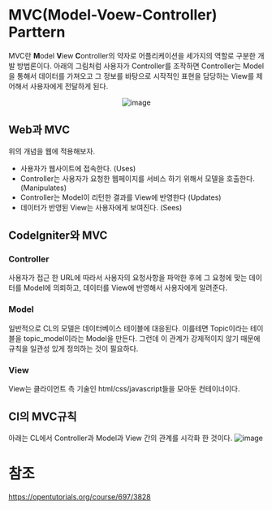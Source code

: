 # MVC(Model-Voew-Controller) Parttern

MVC란 **M**odel **V**iew **C**ontroller의 약자로 어플리케이션을 세가지의 역할로 구분한 개발 방법론이다. 아래의 그림처럼 사용자가 Controller를 조작하면 Controller는 Model을 통해서 데이터를 가져오고 
그 정보를 바탕으로 시작적인 표현을 담당하는 View를 제어해서 사용자에게 전달하게 된다.
<div align="center">
  
![image](https://user-images.githubusercontent.com/41848169/146730828-1bac0679-2068-4677-8b8b-b33d10138174.png)

</div>

## Web과 MVC

위의 개념을 웹에 적용해보자.
- 사용자가 웹사이트에 접속한다. (Uses)
- Controller는 사용자가 요청한 웹페이지를 서비스 하기 위해서 모델을 호출한다. (Manipulates)
- Controller는 Model이 리턴한 결과를 View에 반영한다 (Updates)
- 데이터가 반영된 View는 사용자에게 보여진다. (Sees)

## CodeIgniter와 MVC
### Controller
사용자가 접근 한 URL에 따라서 사용자의 요청사항을 파악한 후에 그 요청에 맞는 데이터를 Model에 의뢰하고, 데이터를 View에 반영해서 사용자에게 알려준다.
### Model
일반적으로 CL의 모델은 데이터베이스 테이블에 대응된다. 이를테면 Topic이라는 테이블을 topic_model이라는 Model을 만든다.
그런데 이 관계가 강제적이지 않기 때문에 규칙을 일관성 있게 정의하는 것이 필요하다.
### View
View는 클라이언트 측 기술인 html/css/javascript들을 모아둔 컨테이너이다.
## CI의 MVC규칙

아래는 CL에서 Controller과 Model과 View 간의 관계를 시각화 한 것이다.
![image](https://user-images.githubusercontent.com/41848169/146731612-d6321fbc-d736-444f-ba66-beaddf604e9d.png)

# 참조
https://opentutorials.org/course/697/3828

